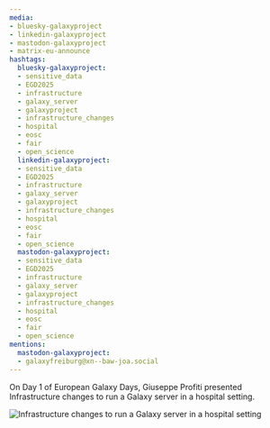 ```yaml
---
media:
- bluesky-galaxyproject
- linkedin-galaxyproject
- mastodon-galaxyproject
- matrix-eu-announce
hashtags:
  bluesky-galaxyproject:
  - sensitive_data
  - EGD2025
  - infrastructure
  - galaxy_server
  - galaxyproject
  - infrastructure_changes
  - hospital
  - eosc
  - fair
  - open_science
  linkedin-galaxyproject:
  - sensitive_data
  - EGD2025
  - infrastructure
  - galaxy_server
  - galaxyproject
  - infrastructure_changes
  - hospital
  - eosc
  - fair
  - open_science
  mastodon-galaxyproject:
  - sensitive_data
  - EGD2025
  - infrastructure
  - galaxy_server
  - galaxyproject
  - infrastructure_changes
  - hospital
  - eosc
  - fair
  - open_science
mentions:
  mastodon-galaxyproject:
  - galaxyfreiburg@xn--baw-joa.social
---
```


On Day 1 of European Galaxy Days, Giuseppe Profiti presented Infrastructure changes to run a Galaxy server in a hospital setting.

![Infrastructure changes to run a Galaxy server in a hospital setting](IMAGE_URL_HERE)